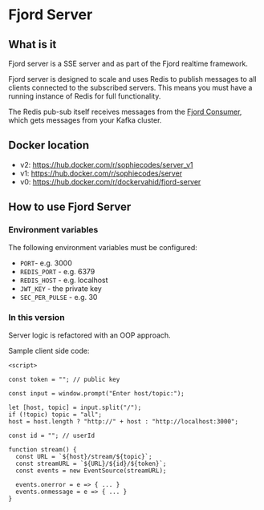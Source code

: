 # Fjord Server

## What is it

Fjord server is a SSE server and as part of the Fjord realtime framework.

Fjord server is designed to scale and uses Redis to publish messages to all clients connected to the subscribed servers. This means you must have a running instance of Redis for full functionality.

The Redis pub-sub itself receives messages from the [Fjord Consumer](https://github.com/fjord-framework/consumer), which gets messages from your Kafka cluster.


## Docker location

- v2: https://hub.docker.com/r/sophiecodes/server_v1
- v1: https://hub.docker.com/r/sophiecodes/server
- v0: https://hub.docker.com/r/dockervahid/fjord-server

## How to use Fjord Server

### Environment variables

The following environment variables must be configured:
  - `PORT`- e.g. 3000
  - `REDIS_PORT` - e.g. 6379
  - `REDIS_HOST` - e.g. localhost
  - `JWT_KEY` - the private key
  - `SEC_PER_PULSE` - e.g. 30


### In this version

Server logic is refactored with an OOP approach. 

Sample client side code:
```
<script>

const token = ""; // public key

const input = window.prompt("Enter host/topic:"); 

let [host, topic] = input.split("/");
if (!topic) topic = "all";
host = host.length ? "http://" + host : "http://localhost:3000";

const id = ""; // userId

function stream() {
  const URL = `${host}/stream/${topic}`;
  const streamURL = `${URL}/${id}/${token}`;
  const events = new EventSource(streamURL);

  events.onerror = e => { ... }
  events.onmessage = e => { ... }
}
```
